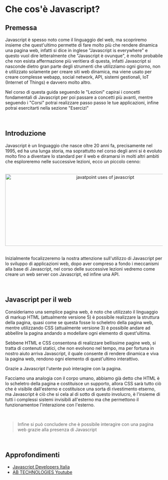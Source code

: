 # Che cos'è Javascript?

## **Premessa**
Javascript è spesso noto come il linguaggio del web, ma scopriremo insieme che quest'ultimo permette di fare molto più che rendere dinamica una pagina web, infatti si dice in inglese "Javascript is everywhere" e questo vuol dire letteralmente che "Javascript è ovunque", è molto probabile che non esista affermazione più veritiera di questa, infatti Javascript si nasconde dietro gran parte degli strumenti che utilizziamo ogni giorno, non è utilizzato solamente per creare siti web dinamica, ma viene usato per creare complesse webapp, social network, API, sistemi gestionali, IoT (Internet of Things) e davvero molto altro.

Nel corso di questa guida seguendo le "Lezioni" capirai i concetti fondamentali di Javascript per poi passare a concetti più avanti, mentre seguendo i "Corsi" potrai realizzare passo passo le tue applicazioni, infine potrai esercitarti nella sezione "Esercizi"

<br>

## **Introduzione**
Javascript è un linguaggio  che nasce oltre 20 anni fa, precisamente nel 1995, ed ha una lunga storia, ma soprattutto  nel corso degli anni si è evoluto molto fino a diventare lo standard per il web e diramarsi in molti altri ambiti che esploreremo nelle successive lezioni, ecco un piccolo cenno:

<br>

<div align="center">
        <img src="https://telegra.ph/file/bbee08343244c344ed5fd.png" title="uses of javascript" alt="javatpoint uses of javascript" caption="source: javatpoint.com" width="624" height="230"/>
</div>

<br>

Inizialmente focalizzeremo la nostra attenzione sull'utilizzo di Javascript per lo sviluppo di applicazioni web, dopo aver compreso a fondo i meccanismi alla base di Javascript, nel corso delle successive lezioni vedremo come creare un web server con Javascript, ed infine una API.

<br>

## **Javascript per il web**
Consideriamo una semplice pagina web, è noto che utilizzato il linguaggio di markup HTML (attualmente versione 5) è possibile realizzare la struttura della pagina, quasi come se questa fosse lo scheletro della pagina web, mentre utilizzando CSS (attualmente versione 3) è possibile andare ad abbellire la pagina andando a modellare ogni elemento di quest'ultima.

Sebbene HTML e CSS consentona di realizzare bellissime pagine web, si tratta di contenuti statici, che non evolvono nel tempo, ma per fortuna in nostro aiuto arriva Javascript, il quale consente di rendere dinamica e viva la pagina web, rendono ogni elemento di quest'ultimo interattivo.

Grazie a Javascript l'utente può interagire con la pagina.

Facciamo una analogia con il corpo umano, abbiamo già detto che HTML è lo scheletro della pagina e costituisce un supporto, allora CSS sarà tutto ciò che è visibile dall'esterno e costituisce una sorta di rivestimento etserno, ma Javascript è ciò  che si cela al di sotto di questo involucro, è l'insieme di tutti i complessi sistemi invisibili all'esterno ma che permettono il funzionamentoe l'interazione con l'esterno.

<br>

>Infine si può concludere che è possibile interagire con una pagina web grazie alla presenza di Javascript

<br>

## **Approfondimenti**
* [Javascript Developers Italia](https://t.me/javascript_developers_italia "Javascript developers italia telegram community")
* [AB TECHNOLOGIES Youtube](https://www.youtube.com/channel/UCaohnvf2lPm3z36XW0BeGpw)
